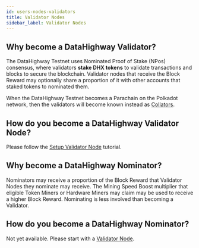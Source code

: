 ```yaml
---
id: users-nodes-validators
title: Validator Nodes
sidebar_label: Validator Nodes
---
```


## Why become a DataHighway Validator?

The DataHighway Testnet uses Nominated Proof of Stake (NPos) consensus, where validators **stake DHX tokens** to validate transactions and blocks to secure the blockchain. Validator nodes that receive the Block Reward may optionally share a proportion of it with other accounts that staked tokens to nominated them.

When the DataHighway Testnet becomes a Parachain on the Polkadot network, then the validators will become known instead as <a href="https://wiki.polkadot.network/docs/en/maintain-collator" target="_blank" class="pretty-link pretty-link-colored">Collators</a>.

## How do you become a DataHighway Validator Node?

Please follow the <a href="../tutorials/tutorials-nodes-validator-setup" class="pretty-link pretty-link-colored">Setup Validator Node</a> tutorial.

## Why become a DataHighway Nominator?

Nominators may receive a proportion of the Block Reward that Validator Nodes they nominate may receive.
The Mining Speed Boost multiplier that eligible Token Miners or Hardware Miners may claim may be used to receive a higher Block Reward. Nominating is less involved than becoming a Validator.

## How do you become a DataHighway Nominator?

Not yet available. Please start with a <a href="../tutorials/tutorials-nodes-validator-setup" class="pretty-link pretty-link-colored">Validator Node</a>.

<!-- Please follow the <a href="https://wiki.polkadot.network/docs/en/maintain-validator" target="_blank" class="pretty-link pretty-link-colored">Nominating</a> tutorial. -->
